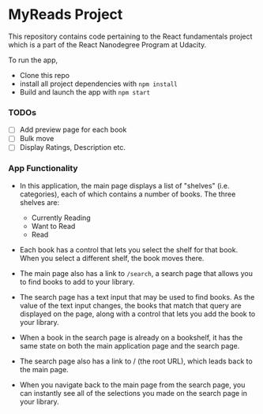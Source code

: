 # MyReads Project

This repository contains code pertaining to the React fundamentals project which is a part of the React Nanodegree Program at Udacity.


To run the app,
* Clone this repo
* install all project dependencies with `npm install`
* Build and launch the app with `npm start`

### TODOs
- [ ] Add preview page for each book
- [ ] Bulk move
- [ ] Display Ratings, Description etc.

### App Functionality

* In this application, the main page displays a list of "shelves" (i.e. categories), each of which contains a number of books. The three shelves are:

  * Currently Reading
  * Want to Read
  * Read

* Each book has a control that lets you select the shelf for that book. When you select a different shelf, the book moves there.
* The main page also has a link to `/search`, a search page that allows you to find books to add to your library.
* The search page has a text input that may be used to find books. As the value of the text input changes, the books that match that query are displayed on the page, along with a control that lets you add the book to your library.
* When a book in the search page is already on a bookshelf, it has the same state on both the main application page and the search page.
* The search page also has a link to / (the root URL), which leads back to the main page.
* When you navigate back to the main page from the search page, you can instantly see all of the selections you made on the search page in your library.
